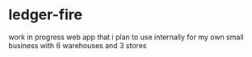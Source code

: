 # ledger-fire

work in progress web app that i plan to use internally for my own small business with 6 warehouses and 3 stores 
